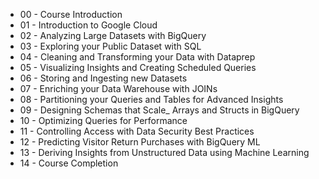 - 00 - Course Introduction
- 01 - Introduction to Google Cloud
- 02 - Analyzing Large Datasets with BigQuery
- 03 - Exploring your Public Dataset with SQL
- 04 - Cleaning and Transforming your Data with Dataprep
- 05 - Visualizing Insights and Creating Scheduled Queries
- 06 - Storing and Ingesting new Datasets
- 07 - Enriching your Data Warehouse with JOINs
- 08 - Partitioning your Queries and Tables for Advanced Insights
- 09 - Designing Schemas that Scale_ Arrays and Structs in BigQuery
- 10 - Optimizing Queries for Performance
- 11 - Controlling Access with Data Security Best Practices
- 12 - Predicting Visitor Return Purchases with BigQuery ML
- 13 - Deriving Insights from Unstructured Data using Machine Learning 
- 14 - Course Completion

